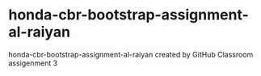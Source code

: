 # honda-cbr-bootstrap-assignment-al-raiyan
honda-cbr-bootstrap-assignment-al-raiyan created by GitHub Classroom
assigenment 3
